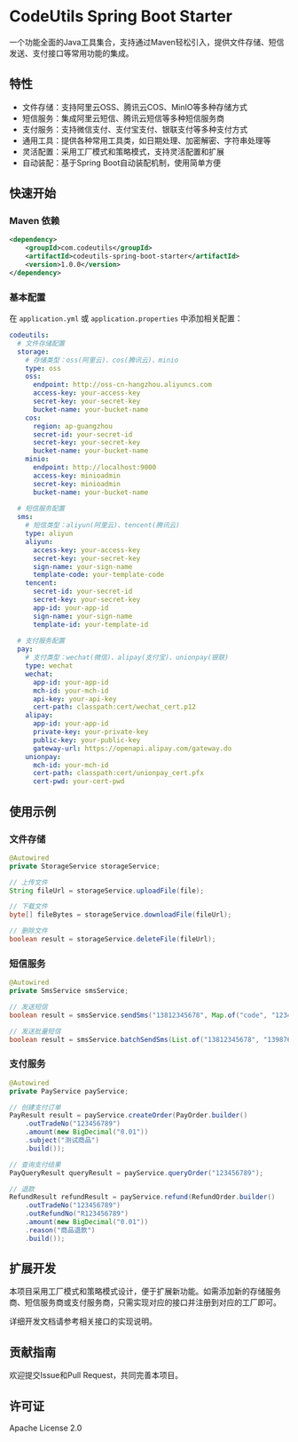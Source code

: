 # CodeUtils Spring Boot Starter

一个功能全面的Java工具集合，支持通过Maven轻松引入，提供文件存储、短信发送、支付接口等常用功能的集成。

## 特性

- 文件存储：支持阿里云OSS、腾讯云COS、MinIO等多种存储方式
- 短信服务：集成阿里云短信、腾讯云短信等多种短信服务商
- 支付服务：支持微信支付、支付宝支付、银联支付等多种支付方式
- 通用工具：提供各种常用工具类，如日期处理、加密解密、字符串处理等
- 灵活配置：采用工厂模式和策略模式，支持灵活配置和扩展
- 自动装配：基于Spring Boot自动装配机制，使用简单方便

## 快速开始

### Maven 依赖

```xml
<dependency>
    <groupId>com.codeutils</groupId>
    <artifactId>codeutils-spring-boot-starter</artifactId>
    <version>1.0.0</version>
</dependency>
```

### 基本配置

在 `application.yml` 或 `application.properties` 中添加相关配置：

```yaml
codeutils:
  # 文件存储配置
  storage:
    # 存储类型：oss(阿里云)、cos(腾讯云)、minio
    type: oss
    oss:
      endpoint: http://oss-cn-hangzhou.aliyuncs.com
      access-key: your-access-key
      secret-key: your-secret-key
      bucket-name: your-bucket-name
    cos:
      region: ap-guangzhou
      secret-id: your-secret-id
      secret-key: your-secret-key
      bucket-name: your-bucket-name
    minio:
      endpoint: http://localhost:9000
      access-key: minioadmin
      secret-key: minioadmin
      bucket-name: your-bucket-name
  
  # 短信服务配置
  sms:
    # 短信类型：aliyun(阿里云)、tencent(腾讯云)
    type: aliyun
    aliyun:
      access-key: your-access-key
      secret-key: your-secret-key
      sign-name: your-sign-name
      template-code: your-template-code
    tencent:
      secret-id: your-secret-id
      secret-key: your-secret-key
      app-id: your-app-id
      sign-name: your-sign-name
      template-id: your-template-id
  
  # 支付服务配置
  pay:
    # 支付类型：wechat(微信)、alipay(支付宝)、unionpay(银联)
    type: wechat
    wechat:
      app-id: your-app-id
      mch-id: your-mch-id
      api-key: your-api-key
      cert-path: classpath:cert/wechat_cert.p12
    alipay:
      app-id: your-app-id
      private-key: your-private-key
      public-key: your-public-key
      gateway-url: https://openapi.alipay.com/gateway.do
    unionpay:
      mch-id: your-mch-id
      cert-path: classpath:cert/unionpay_cert.pfx
      cert-pwd: your-cert-pwd
```

## 使用示例

### 文件存储

```java
@Autowired
private StorageService storageService;

// 上传文件
String fileUrl = storageService.uploadFile(file);

// 下载文件
byte[] fileBytes = storageService.downloadFile(fileUrl);

// 删除文件
boolean result = storageService.deleteFile(fileUrl);
```

### 短信服务

```java
@Autowired
private SmsService smsService;

// 发送短信
boolean result = smsService.sendSms("13812345678", Map.of("code", "123456"));

// 发送批量短信
boolean result = smsService.batchSendSms(List.of("13812345678", "13987654321"), Map.of("code", "123456"));
```

### 支付服务

```java
@Autowired
private PayService payService;

// 创建支付订单
PayResult result = payService.createOrder(PayOrder.builder()
    .outTradeNo("123456789")
    .amount(new BigDecimal("0.01"))
    .subject("测试商品")
    .build());

// 查询支付结果
PayQueryResult queryResult = payService.queryOrder("123456789");

// 退款
RefundResult refundResult = payService.refund(RefundOrder.builder()
    .outTradeNo("123456789")
    .outRefundNo("R123456789")
    .amount(new BigDecimal("0.01"))
    .reason("商品退款")
    .build());
```

## 扩展开发

本项目采用工厂模式和策略模式设计，便于扩展新功能。如需添加新的存储服务商、短信服务商或支付服务商，只需实现对应的接口并注册到对应的工厂即可。

详细开发文档请参考相关接口的实现说明。

## 贡献指南

欢迎提交Issue和Pull Request，共同完善本项目。

## 许可证

Apache License 2.0 